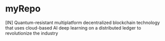 # myRepo
[IN] Quantum-resistant multiplatform decentralized blockchain technology that uses cloud-based AI deep learning on a distributed ledger to revolutionize the industry 
